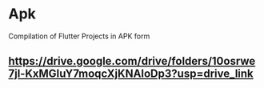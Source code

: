 # Apk
Compilation of Flutter Projects in APK form

## https://drive.google.com/drive/folders/10osrwe7jl-KxMGIuY7moqcXjKNAIoDp3?usp=drive_link
